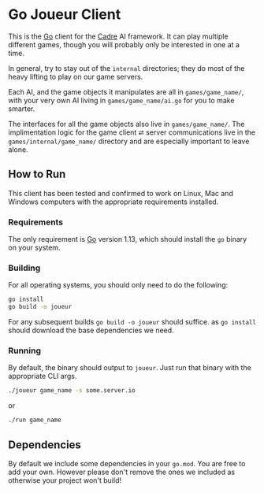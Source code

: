 # Go Joueur Client

This is the [Go] client for the [Cadre] AI framework. It can play multiple
different games, though you will probably only be interested in one at a time.

In general, try to stay out of the `internal` directories; they do most of the
heavy lifting to play on our game servers.

Each AI, and the game objects it manipulates are all in `games/game_name/`,
with your very own AI living in `games/game_name/ai.go` for you to make
smarter.

The interfaces for all the game objects also live in `games/game_name/`. The
implimentation logic for the game client ⮂ server communications live in the
`games/internal/game_name/` directory and are especially important to leave
alone.

## How to Run

This client has been tested and confirmed to work on Linux, Mac and Windows
computers with the appropriate requirements installed.

### Requirements

The only requirement is [Go] version 1.13, which should install the `go`
binary on your system.

### Building

For all operating systems, you should only need to do the following:

```bash
go install
go build -o joueur
```

For any subsequent builds `go build -o joueur` should suffice. as `go install` should
download the base dependencies we need.

### Running

By default, the binary should output to `joueur`. Just run that binary with
the appropriate CLI args.

```bash
./joueur game_name -s some.server.io
```

or

```bash
./run game_name
```

## Dependencies

By default we include some dependencies in your `go.mod`. You are free to add
your own. However please don't remove the ones we included as otherwise your
project won't build!

[Cadre]: https://github.com/siggame/Cadre
[Go]: https://golang.org/
